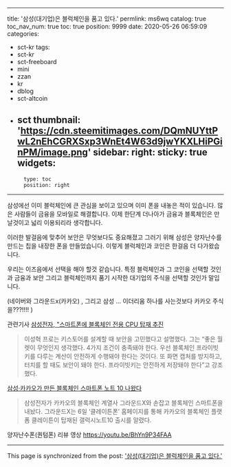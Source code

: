 
---
title: '삼성(대기업)은 블럭체인을 품고 있다.'
permlink: ms6wq
catalog: true
toc_nav_num: true
toc: true
position: 9999
date: 2020-05-26 06:59:09
categories:
- sct-kr
tags:
- sct-kr
- sct-freeboard
- mini
- zzan
- kr
- dblog
- sct-altcoin
- sct
thumbnail: 'https://cdn.steemitimages.com/DQmNUYttPwL2nEhCGRXSxp3WnEt4W63d9jwYKXLHiPGinPM/image.png'
sidebar:
    right:
        sticky: true
widgets:
    -
        type: toc
        position: right
---


삼성에선 이미 블럭체인에 큰 관심을 보이고 있으며 이미 폰을 내놓은 적이 있습니다.  많은 사람들이 금융을 모바일로 해결합니다.  이제 한단계 더나아가 금융과 블록체인은 만날것이고 넓리 이용되리라 생각합니다.  

이러한 발걸음에 맞추어 보안은 무엇보다도 중요해졌고 그러기 위해 삼성은 양자난수를 만드는 칩을 내장한 폰을 만들었습니다.  이렇게 블럭체인과 코인은 한걸음 더 다가왔습니다.  

우리는 이즈음에서 선택을 해야 할것 같습니다.  특정 블럭체인과 그 코인을 선택할 것인과 금융과 보안 그리고 블럭체인까지 품기 시작한 대기업의 주식을 선택할 것인가 말입니다.   

(네이버와 그라운드x(카카오) , 그리고 삼성 ... 이더리움 하나를 사는것보다 카카오 주식을???!!!! )

관련기사 
[삼성전자, "스마트폰에 블록체인 전용 CPU 탑재 추진](https://www.thebchain.co.kr/news/articleView.html?idxno=6190)
> 이성혁 프로는 키스토어를 설계할 때 보안을 고민했다고 설명했다. 그는 “좋은 월렛이 무엇인지 생각했다. 4가지 조건이 충족돼야 한다. 우선 블록체인 프라이빗키를 다루는 계산이 안전하게 수행돼야 한다는 것이다. 또 화면 캡처를 방지하고, 터치를 할 때도 보안이 돼야 한다. 프라이빗키는 안전하게 저장돼야 한다”고 강조했다.


[삼성·카카오가 만든 블록체인 스마트폰 노트 10 나왔다](https://www.hkbnews.com/article/view/4234#_enliple)

> 삼성전자가 카카오의 블록체인 계열사 그라운드X와 손잡고 블록체인 스마트폰을 내놨다.
그라운드X는 6일 ‘클레이튼폰’ 홈페이지를 통해 카카오의 블록체인 플랫폼 클레이튼이 탑재된 갤럭시노트10 출시를 알렸다.

양자난수폰(퀀텀폰) 리뷰 영상 
https://youtu.be/BhYn9P34FAA

- - -

This page is synchronized from the post: ['삼성(대기업)은 블럭체인을 품고 있다.'](https://steemit.com/@kingbit/ms6wq)
